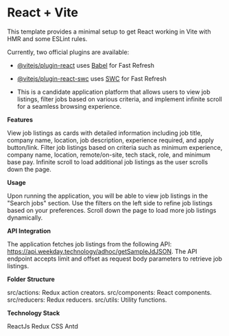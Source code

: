 # React + Vite

This template provides a minimal setup to get React working in Vite with HMR and some ESLint rules.

Currently, two official plugins are available:

- [@vitejs/plugin-react](https://github.com/vitejs/vite-plugin-react/blob/main/packages/plugin-react/README.md) uses [Babel](https://babeljs.io/) for Fast Refresh
- [@vitejs/plugin-react-swc](https://github.com/vitejs/vite-plugin-react-swc) uses [SWC](https://swc.rs/) for Fast Refresh

- This is a candidate application platform that allows users to view job listings, filter jobs based on various criteria, and implement infinite scroll for a seamless browsing experience.

**Features**

View job listings as cards with detailed information including job title, company name, location, job description, experience required, and apply button/link.
Filter job listings based on criteria such as minimum experience, company name, location, remote/on-site, tech stack, role, and minimum base pay.
Infinite scroll to load additional job listings as the user scrolls down the page.

**Usage**

Upon running the application, you will be able to view job listings in the "Search jobs" section.
Use the filters on the left side to refine job listings based on your preferences.
Scroll down the page to load more job listings dynamically.

**API Integration**

The application fetches job listings from the following API: https://api.weekday.technology/adhoc/getSampleJdJSON.
The API endpoint accepts limit and offset as request body parameters to retrieve job listings.

**Folder Structure**

src/actions: Redux action creators.
src/components: React components.
src/reducers: Redux reducers.
src/utils: Utility functions.

**Technology Stack**

ReactJs
Redux
CSS
Antd
